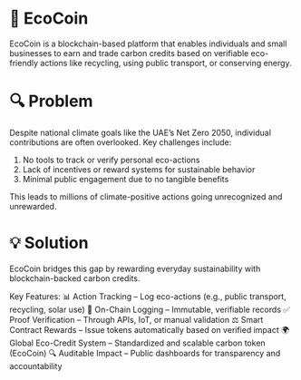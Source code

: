 # 🌱 EcoCoin
EcoCoin is a blockchain-based platform that enables individuals and small businesses to earn and trade carbon credits based on verifiable eco-friendly actions like recycling, using public transport, or conserving energy.
# 🔍 Problem
Despite national climate goals like the UAE’s Net Zero 2050, individual contributions are often overlooked. Key challenges include:
1. No tools to track or verify personal eco-actions
2. Lack of incentives or reward systems for sustainable behavior
3. Minimal public engagement due to no tangible benefits

This leads to millions of climate-positive actions going unrecognized and unrewarded.

# 💡 Solution
EcoCoin bridges this gap by rewarding everyday sustainability with blockchain-backed carbon credits.

Key Features:
📊 Action Tracking – Log eco-actions (e.g., public transport, recycling, solar use)
🔗 On-Chain Logging – Immutable, verifiable records
✅ Proof Verification – Through APIs, IoT, or manual validation
⚖️ Smart Contract Rewards – Issue tokens automatically based on verified impact
🌍 Global Eco-Credit System – Standardized and scalable carbon token (EcoCoin)
🔍 Auditable Impact – Public dashboards for transparency and accountability



